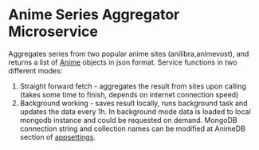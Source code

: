 # Anime Series Aggregator Microservice
Aggregates series from two popular anime sites (anilibra,animevost), and returns a list of [Anime](DataStructs/Anime.cs) objects in json format.
Service functions in two different modes:
1. Straight forward fetch - aggregates the result from sites upon calling (takes some time to finish, depends on internet connection speed)
2. Background working - saves result locally, runs background task and updates the data every 1h.
In background mode data is loaded to local mongodb instance and could be requested on demand. MongoDB connection string and collection names can be modified at AnimeDB section of [appsettings](/appsettings.json).
